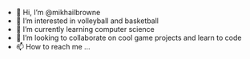 - 👋 Hi, I’m @mikhailbrowne
- 👀 I’m interested in volleyball and basketball
- 🌱 I’m currently learning computer science
- 💞️ I’m looking to collaborate on cool game projects and learn to code
- 📫 How to reach me ...

<!---m1khailbr0wne@outlook.com
mikhailbrowne/mikhailbrowne is a ✨ special ✨ repository because its `README.md` (this file) appears on your GitHub profile.
You can click the Preview link to take a look at your changes.
--->

